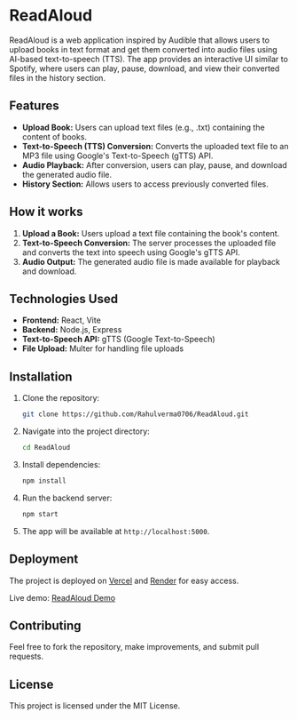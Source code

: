 # ReadAloud

ReadAloud is a web application inspired by Audible that allows users to upload books in text format and get them converted into audio files using AI-based text-to-speech (TTS). The app provides an interactive UI similar to Spotify, where users can play, pause, download, and view their converted files in the history section.

## Features

- **Upload Book:** Users can upload text files (e.g., .txt) containing the content of books.
- **Text-to-Speech (TTS) Conversion:** Converts the uploaded text file to an MP3 file using Google's Text-to-Speech (gTTS) API.
- **Audio Playback:** After conversion, users can play, pause, and download the generated audio file.
- **History Section:** Allows users to access previously converted files.

## How it works

1. **Upload a Book:** Users upload a text file containing the book's content.
2. **Text-to-Speech Conversion:** The server processes the uploaded file and converts the text into speech using Google's gTTS API.
3. **Audio Output:** The generated audio file is made available for playback and download.

## Technologies Used

- **Frontend:** React, Vite
- **Backend:** Node.js, Express
- **Text-to-Speech API:** gTTS (Google Text-to-Speech)
- **File Upload:** Multer for handling file uploads

## Installation

1. Clone the repository:

    ```bash
    git clone https://github.com/Rahulverma0706/ReadAloud.git
    ```

2. Navigate into the project directory:

    ```bash
    cd ReadAloud
    ```

3. Install dependencies:

    ```bash
    npm install
    ```

4. Run the backend server:

    ```bash
    npm start
    ```

5. The app will be available at `http://localhost:5000`.

## Deployment

The project is deployed on [Vercel](https://vercel.com) and [Render](https://render.com) for easy access. 

Live demo: [ReadAloud Demo]([https://readaloud-tbqf.onrender.com](https://read-aloud-five.vercel.app/))

## Contributing

Feel free to fork the repository, make improvements, and submit pull requests.

## License

This project is licensed under the MIT License.
